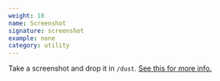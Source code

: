 ```yaml
---
weight: 10
name: Screenshot
signature: screenshot
example: none
category: utility
---
```

Take a screenshot and drop it in `/dust`. [See this for more info.](https://monome.org/docs/norns/help/#png)
